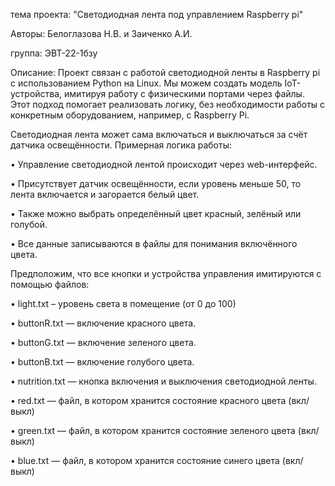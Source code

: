 тема проекта: "Светодиодная лента под управлением Raspberry pi"

Авторы: Белоглазова Н.В. и Заиченко А.И.

группа: ЭВТ-22-1бзу

Описание: 
Проект связан с работой светодиодной ленты в Raspberry pi  с использованием Python на Linux.
Мы можем создать модель IoT-устройства, имитируя работу с физическими портами через файлы. Этот подход помогает реализовать логику, без необходимости работы с конкретным оборудованием, например, с Raspberry Pi.

Светодиодная лента может сама включаться и выключаться за счёт датчика освещённости. Примерная логика работы:

•	Управление светодиодной лентой происходит через web-интерфейс.

•	Присутствует датчик освещённости, если уровень меньше 50, то лента включается и загорается белый цвет.

•	Также можно выбрать определённый цвет красный, зелёный или голубой.

•	Все данные записываются в файлы для понимания включённого цвета.

Предположим, что все кнопки и устройства управления имитируются с помощью файлов:

•	light.txt – уровень света в помещение (от 0 до 100) 

•	buttonR.txt — включение красного цвета.

•	buttonG.txt — включение зеленого цвета.

•	buttonB.txt — включение голубого цвета.

•	nutrition.txt — кнопка включения и выключения светодиодной ленты.

•	red.txt — файл, в котором хранится состояние красного цвета (вкл/выкл)

•	green.txt — файл, в котором хранится состояние зеленого цвета (вкл/выкл)

•	blue.txt — файл, в котором хранится состояние синего цвета (вкл/выкл)
